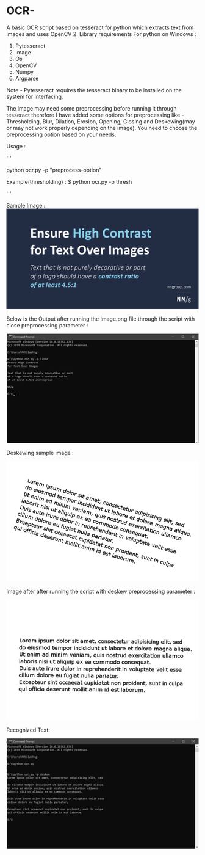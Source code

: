 # OCR-
A basic OCR script based on tesseract for python which extracts text from images and uses OpenCV 2.
Library requirements For python on Windows :

1. Pytesseract 
2. Image
3. Os
4. OpenCV
5. Numpy
6. Argparse

Note - Pytesseract requires the tesseract binary to be installed on the system for interfacing.

The image may need some preprocessing before running it through tesseract therefore I have added some options for preprocessing like -
Thresholding, Blur, Dilation, Erosion, Opening, Closing and Deskewing(may or may not work properly depending on the image). 
You need to choose the preprocessing option based on your needs.

Usage :

'''

python ocr.py -p "preprocess-option"

Example(thresholding) : $ python ocr.py -p thresh

'''

Sample Image :
![Input](https://raw.githubusercontent.com/Akhilesh64/OCR-/master/Image.png)

Below is the Output after running the Image.png file through the script with close preprocessing parameter :

![Output](https://raw.githubusercontent.com/Akhilesh64/OCR-/master/Text_Output.png)

Deskewing sample image :

![Input](https://raw.githubusercontent.com/Akhilesh64/OCR-/master/Image1.jpg)

Image after after running the script with deskew preprocessing parameter :

![Output](https://raw.githubusercontent.com/Akhilesh64/OCR-/master/Output_Img1.jpg)

Recognized Text:

![Output](https://raw.githubusercontent.com/Akhilesh64/OCR-/master/Output_Image1.png)

